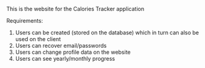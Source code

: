 This is the website for the Calories Tracker application

Requirements:
  1. Users can be created (stored on the database) which in turn can also be used on the client
  2. Users can recover email/passwords
  3. Users can change profile data on the website
  4. Users can see yearly/monthly progress
